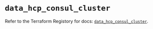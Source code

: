 # `data_hcp_consul_cluster`

Refer to the Terraform Registory for docs: [`data_hcp_consul_cluster`](https://registry.terraform.io/providers/hashicorp/hcp/0.62.0/docs/data-sources/consul_cluster).

